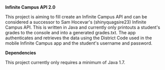 **Infinite Campus API 2.0**

This project is aiming to fill create an Infinite Campus API and can be considered a successor to Sam Hocevar's (shinyquagsire23) Infinite Campus API.
This is written in Java and currently only printouts a student's grades to the console and into a generated grades.txt. 
The app authenticates and retrieves the data using the District Code used in the mobile Infinite Campus app and the student's username and password.

**Dependencies**

This project currently only requires a minimum of Java 1.7.